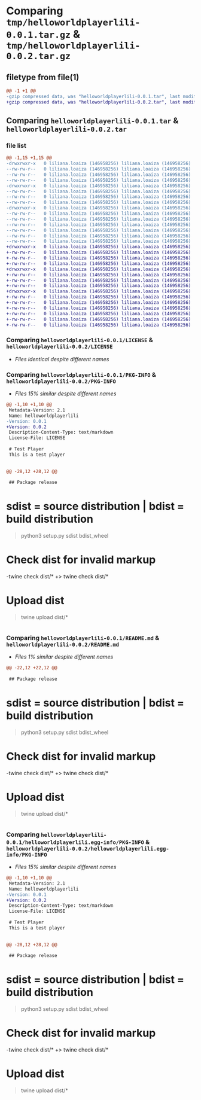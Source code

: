 # Comparing `tmp/helloworldplayerlili-0.0.1.tar.gz` & `tmp/helloworldplayerlili-0.0.2.tar.gz`

## filetype from file(1)

```diff
@@ -1 +1 @@
-gzip compressed data, was "helloworldplayerlili-0.0.1.tar", last modified: Tue Apr 18 14:58:09 2023, max compression
+gzip compressed data, was "helloworldplayerlili-0.0.2.tar", last modified: Tue Apr 18 15:07:12 2023, max compression
```

## Comparing `helloworldplayerlili-0.0.1.tar` & `helloworldplayerlili-0.0.2.tar`

### file list

```diff
@@ -1,15 +1,15 @@
-drwxrwxr-x   0 liliana.loaiza (146958256) liliana.loaiza (146958256)        0 2023-04-18 14:58:09.748475 helloworldplayerlili-0.0.1/
--rw-rw-r--   0 liliana.loaiza (146958256) liliana.loaiza (146958256)    35148 2023-04-18 12:58:47.000000 helloworldplayerlili-0.0.1/LICENSE
--rw-rw-r--   0 liliana.loaiza (146958256) liliana.loaiza (146958256)      731 2023-04-18 14:58:09.748475 helloworldplayerlili-0.0.1/PKG-INFO
--rw-rw-r--   0 liliana.loaiza (146958256) liliana.loaiza (146958256)      604 2023-04-18 14:57:47.000000 helloworldplayerlili-0.0.1/README.md
-drwxrwxr-x   0 liliana.loaiza (146958256) liliana.loaiza (146958256)        0 2023-04-18 14:58:09.748475 helloworldplayerlili-0.0.1/helloworldplayerlili/
--rw-rw-r--   0 liliana.loaiza (146958256) liliana.loaiza (146958256)       42 2023-04-18 12:52:36.000000 helloworldplayerlili-0.0.1/helloworldplayerlili/__init__.py
--rw-rw-r--   0 liliana.loaiza (146958256) liliana.loaiza (146958256)        0 2023-04-18 12:41:54.000000 helloworldplayerlili-0.0.1/helloworldplayerlili/lala.py
--rw-rw-r--   0 liliana.loaiza (146958256) liliana.loaiza (146958256)      507 2023-04-18 12:52:22.000000 helloworldplayerlili-0.0.1/helloworldplayerlili/player.py
-drwxrwxr-x   0 liliana.loaiza (146958256) liliana.loaiza (146958256)        0 2023-04-18 14:58:09.748475 helloworldplayerlili-0.0.1/helloworldplayerlili.egg-info/
--rw-rw-r--   0 liliana.loaiza (146958256) liliana.loaiza (146958256)      731 2023-04-18 14:58:09.000000 helloworldplayerlili-0.0.1/helloworldplayerlili.egg-info/PKG-INFO
--rw-rw-r--   0 liliana.loaiza (146958256) liliana.loaiza (146958256)      295 2023-04-18 14:58:09.000000 helloworldplayerlili-0.0.1/helloworldplayerlili.egg-info/SOURCES.txt
--rw-rw-r--   0 liliana.loaiza (146958256) liliana.loaiza (146958256)        1 2023-04-18 14:58:09.000000 helloworldplayerlili-0.0.1/helloworldplayerlili.egg-info/dependency_links.txt
--rw-rw-r--   0 liliana.loaiza (146958256) liliana.loaiza (146958256)       21 2023-04-18 14:58:09.000000 helloworldplayerlili-0.0.1/helloworldplayerlili.egg-info/top_level.txt
--rw-rw-r--   0 liliana.loaiza (146958256) liliana.loaiza (146958256)       38 2023-04-18 14:58:09.748475 helloworldplayerlili-0.0.1/setup.cfg
--rw-rw-r--   0 liliana.loaiza (146958256) liliana.loaiza (146958256)      331 2023-04-18 14:57:41.000000 helloworldplayerlili-0.0.1/setup.py
+drwxrwxr-x   0 liliana.loaiza (146958256) liliana.loaiza (146958256)        0 2023-04-18 15:07:12.441287 helloworldplayerlili-0.0.2/
+-rw-rw-r--   0 liliana.loaiza (146958256) liliana.loaiza (146958256)    35148 2023-04-18 12:58:47.000000 helloworldplayerlili-0.0.2/LICENSE
+-rw-rw-r--   0 liliana.loaiza (146958256) liliana.loaiza (146958256)      733 2023-04-18 15:07:12.441287 helloworldplayerlili-0.0.2/PKG-INFO
+-rw-rw-r--   0 liliana.loaiza (146958256) liliana.loaiza (146958256)      606 2023-04-18 14:59:24.000000 helloworldplayerlili-0.0.2/README.md
+drwxrwxr-x   0 liliana.loaiza (146958256) liliana.loaiza (146958256)        0 2023-04-18 15:07:12.437287 helloworldplayerlili-0.0.2/helloworldplayerlili/
+-rw-rw-r--   0 liliana.loaiza (146958256) liliana.loaiza (146958256)       42 2023-04-18 12:52:36.000000 helloworldplayerlili-0.0.2/helloworldplayerlili/__init__.py
+-rw-rw-r--   0 liliana.loaiza (146958256) liliana.loaiza (146958256)        0 2023-04-18 12:41:54.000000 helloworldplayerlili-0.0.2/helloworldplayerlili/lala.py
+-rw-rw-r--   0 liliana.loaiza (146958256) liliana.loaiza (146958256)      507 2023-04-18 12:52:22.000000 helloworldplayerlili-0.0.2/helloworldplayerlili/player.py
+drwxrwxr-x   0 liliana.loaiza (146958256) liliana.loaiza (146958256)        0 2023-04-18 15:07:12.441287 helloworldplayerlili-0.0.2/helloworldplayerlili.egg-info/
+-rw-rw-r--   0 liliana.loaiza (146958256) liliana.loaiza (146958256)      733 2023-04-18 15:07:12.000000 helloworldplayerlili-0.0.2/helloworldplayerlili.egg-info/PKG-INFO
+-rw-rw-r--   0 liliana.loaiza (146958256) liliana.loaiza (146958256)      295 2023-04-18 15:07:12.000000 helloworldplayerlili-0.0.2/helloworldplayerlili.egg-info/SOURCES.txt
+-rw-rw-r--   0 liliana.loaiza (146958256) liliana.loaiza (146958256)        1 2023-04-18 15:07:12.000000 helloworldplayerlili-0.0.2/helloworldplayerlili.egg-info/dependency_links.txt
+-rw-rw-r--   0 liliana.loaiza (146958256) liliana.loaiza (146958256)       21 2023-04-18 15:07:12.000000 helloworldplayerlili-0.0.2/helloworldplayerlili.egg-info/top_level.txt
+-rw-rw-r--   0 liliana.loaiza (146958256) liliana.loaiza (146958256)       38 2023-04-18 15:07:12.441287 helloworldplayerlili-0.0.2/setup.cfg
+-rw-rw-r--   0 liliana.loaiza (146958256) liliana.loaiza (146958256)      331 2023-04-18 14:59:48.000000 helloworldplayerlili-0.0.2/setup.py
```

### Comparing `helloworldplayerlili-0.0.1/LICENSE` & `helloworldplayerlili-0.0.2/LICENSE`

 * *Files identical despite different names*

### Comparing `helloworldplayerlili-0.0.1/PKG-INFO` & `helloworldplayerlili-0.0.2/PKG-INFO`

 * *Files 15% similar despite different names*

```diff
@@ -1,10 +1,10 @@
 Metadata-Version: 2.1
 Name: helloworldplayerlili
-Version: 0.0.1
+Version: 0.0.2
 Description-Content-Type: text/markdown
 License-File: LICENSE
 
 # Test Player
 This is a test player
 
 
@@ -28,12 +28,12 @@
 
 ## Package release
 ```
 # sdist = source distribution | bdist = build distribution
 > python3 setup.py sdist bdist_wheel
 
 # Check dist for invalid markup
-twine check dist/*
+> twine check dist/*
 
 # Upload dist
 > twine upload dist/*
 ```
```

### Comparing `helloworldplayerlili-0.0.1/README.md` & `helloworldplayerlili-0.0.2/README.md`

 * *Files 1% similar despite different names*

```diff
@@ -22,12 +22,12 @@
 
 ## Package release
 ```
 # sdist = source distribution | bdist = build distribution
 > python3 setup.py sdist bdist_wheel
 
 # Check dist for invalid markup
-twine check dist/*
+> twine check dist/*
 
 # Upload dist
 > twine upload dist/*
 ```
```

### Comparing `helloworldplayerlili-0.0.1/helloworldplayerlili.egg-info/PKG-INFO` & `helloworldplayerlili-0.0.2/helloworldplayerlili.egg-info/PKG-INFO`

 * *Files 15% similar despite different names*

```diff
@@ -1,10 +1,10 @@
 Metadata-Version: 2.1
 Name: helloworldplayerlili
-Version: 0.0.1
+Version: 0.0.2
 Description-Content-Type: text/markdown
 License-File: LICENSE
 
 # Test Player
 This is a test player
 
 
@@ -28,12 +28,12 @@
 
 ## Package release
 ```
 # sdist = source distribution | bdist = build distribution
 > python3 setup.py sdist bdist_wheel
 
 # Check dist for invalid markup
-twine check dist/*
+> twine check dist/*
 
 # Upload dist
 > twine upload dist/*
 ```
```

